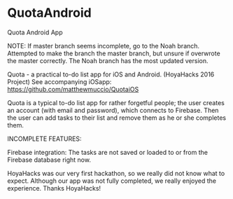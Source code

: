 # QuotaAndroid
Quota Android App

NOTE: If master branch seems incomplete, go to the Noah branch. Attempted to make the branch the master branch, but unsure if overwrote the master correctly. The Noah branch has the most updated version.

Quota - a practical to-do list app for iOS and Android. (HoyaHacks 2016 Project) See accompanying iOSapp: https://github.com/matthewmuccio/QuotaiOS

Quota is a typical to-do list app for rather forgetful people; the user creates an account (with email and password), which connects to Firebase. Then the user can add tasks to their list and remove them as he or she completes them.

INCOMPLETE FEATURES:

Firebase integration: The tasks are not saved or loaded to or from the Firebase database right now.

HoyaHacks was our very first hackathon, so we really did not know what to expect. Although our app was not fully completed, we really enjoyed the experience. Thanks HoyaHacks!
